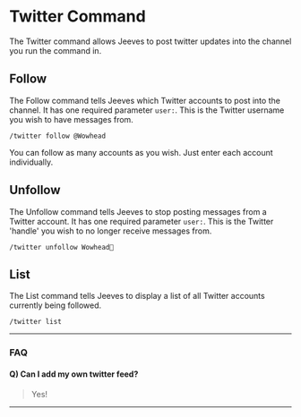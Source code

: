 # Twitter Command

The Twitter command allows Jeeves to post twitter updates into the channel you run the command in.

## Follow

The Follow command tells Jeeves which Twitter accounts to post into the channel. It has one required parameter `user:`. This is the Twitter username you wish to have messages from.

`/twitter follow @Wowhead`

You can follow as many accounts as you wish. Just enter each account individually.

## Unfollow

The Unfollow command tells Jeeves to stop posting messages from a Twitter account. It has one required parameter `user:`. This is the Twitter 'handle' you wish to no longer receive messages from.

`/twitter unfollow Wowhead💙`

## List

The List command tells Jeeves to display a list of all Twitter accounts currently being followed.

`/twitter list`
***
### FAQ
#### Q) Can I add my own twitter feed?
> Yes!
***
